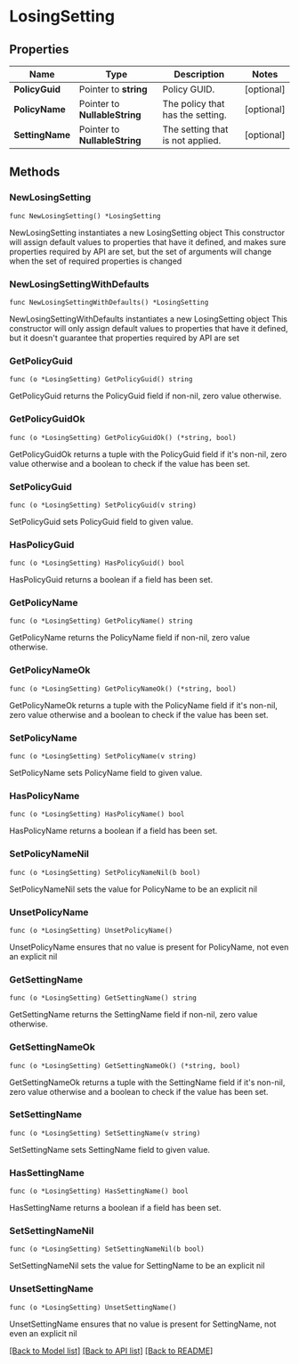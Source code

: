 # LosingSetting

## Properties

Name | Type | Description | Notes
------------ | ------------- | ------------- | -------------
**PolicyGuid** | Pointer to **string** | Policy GUID. | [optional] 
**PolicyName** | Pointer to **NullableString** | The policy that has the setting. | [optional] 
**SettingName** | Pointer to **NullableString** | The setting that is not applied. | [optional] 

## Methods

### NewLosingSetting

`func NewLosingSetting() *LosingSetting`

NewLosingSetting instantiates a new LosingSetting object
This constructor will assign default values to properties that have it defined,
and makes sure properties required by API are set, but the set of arguments
will change when the set of required properties is changed

### NewLosingSettingWithDefaults

`func NewLosingSettingWithDefaults() *LosingSetting`

NewLosingSettingWithDefaults instantiates a new LosingSetting object
This constructor will only assign default values to properties that have it defined,
but it doesn't guarantee that properties required by API are set

### GetPolicyGuid

`func (o *LosingSetting) GetPolicyGuid() string`

GetPolicyGuid returns the PolicyGuid field if non-nil, zero value otherwise.

### GetPolicyGuidOk

`func (o *LosingSetting) GetPolicyGuidOk() (*string, bool)`

GetPolicyGuidOk returns a tuple with the PolicyGuid field if it's non-nil, zero value otherwise
and a boolean to check if the value has been set.

### SetPolicyGuid

`func (o *LosingSetting) SetPolicyGuid(v string)`

SetPolicyGuid sets PolicyGuid field to given value.

### HasPolicyGuid

`func (o *LosingSetting) HasPolicyGuid() bool`

HasPolicyGuid returns a boolean if a field has been set.

### GetPolicyName

`func (o *LosingSetting) GetPolicyName() string`

GetPolicyName returns the PolicyName field if non-nil, zero value otherwise.

### GetPolicyNameOk

`func (o *LosingSetting) GetPolicyNameOk() (*string, bool)`

GetPolicyNameOk returns a tuple with the PolicyName field if it's non-nil, zero value otherwise
and a boolean to check if the value has been set.

### SetPolicyName

`func (o *LosingSetting) SetPolicyName(v string)`

SetPolicyName sets PolicyName field to given value.

### HasPolicyName

`func (o *LosingSetting) HasPolicyName() bool`

HasPolicyName returns a boolean if a field has been set.

### SetPolicyNameNil

`func (o *LosingSetting) SetPolicyNameNil(b bool)`

 SetPolicyNameNil sets the value for PolicyName to be an explicit nil

### UnsetPolicyName
`func (o *LosingSetting) UnsetPolicyName()`

UnsetPolicyName ensures that no value is present for PolicyName, not even an explicit nil
### GetSettingName

`func (o *LosingSetting) GetSettingName() string`

GetSettingName returns the SettingName field if non-nil, zero value otherwise.

### GetSettingNameOk

`func (o *LosingSetting) GetSettingNameOk() (*string, bool)`

GetSettingNameOk returns a tuple with the SettingName field if it's non-nil, zero value otherwise
and a boolean to check if the value has been set.

### SetSettingName

`func (o *LosingSetting) SetSettingName(v string)`

SetSettingName sets SettingName field to given value.

### HasSettingName

`func (o *LosingSetting) HasSettingName() bool`

HasSettingName returns a boolean if a field has been set.

### SetSettingNameNil

`func (o *LosingSetting) SetSettingNameNil(b bool)`

 SetSettingNameNil sets the value for SettingName to be an explicit nil

### UnsetSettingName
`func (o *LosingSetting) UnsetSettingName()`

UnsetSettingName ensures that no value is present for SettingName, not even an explicit nil

[[Back to Model list]](../README.md#documentation-for-models) [[Back to API list]](../README.md#documentation-for-api-endpoints) [[Back to README]](../README.md)


